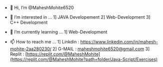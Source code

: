 - 👋 Hi, I’m @MaheshMohite6520

- 👀 I’m interested in ...
      1] JAVA Developement
      2] Web-Development
      3] C++ Development
      
- 🌱 I’m currently learning ...
      1] Web-Development
      
- 📫 How to reach me ...
  1] Linkdin : https://www.linkedin.com/in/mahesh-mohite-2aa280230/
  2] G-MAIL : maheshmohite6520@gmail.com
  3] Replit : [https://replit.com/@MaheshMohite](https://replit.com/@MaheshMohite?path=folder/Java-Script/Exercises)

<!---
MaheshMohite6520/MaheshMohite6520 is a ✨ special ✨ repository because its `README.md` (this file) appears on your GitHub profile.
You can click the Preview link to take a look at your changes.
--->
